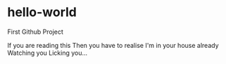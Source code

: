 # hello-world
First Github Project

If you are reading this
Then you have to realise
I'm in your house already
Watching you
Licking you...
